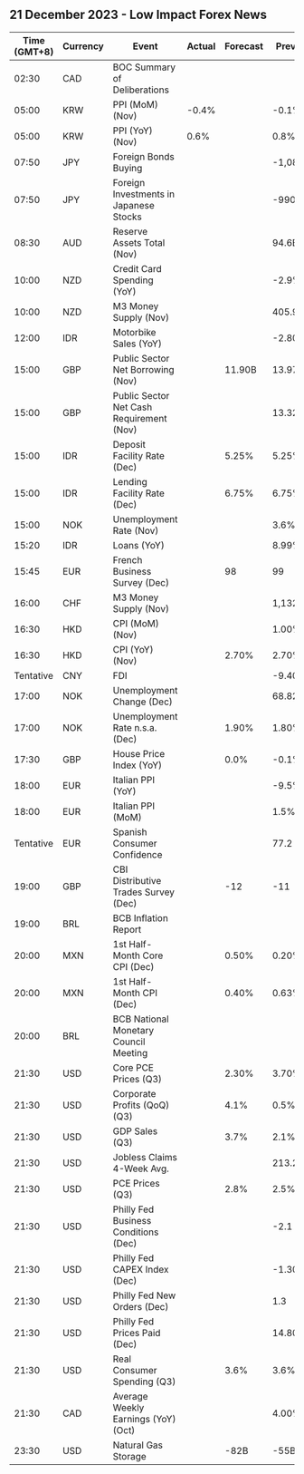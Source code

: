 ## 21 December 2023 - Low Impact Forex News

| Time (GMT+8) | Currency | Event | Actual | Forecast | Previous |
|------|----------|-------|--------|----------|----------|
| 02:30 | CAD | BOC Summary of Deliberations |  |  |  |
| 05:00 | KRW | PPI (MoM) (Nov) | -0.4% |  | -0.1% |
| 05:00 | KRW | PPI (YoY) (Nov) | 0.6% |  | 0.8% |
| 07:50 | JPY | Foreign Bonds Buying |  |  | -1,080.0B |
| 07:50 | JPY | Foreign Investments in Japanese Stocks |  |  | -990.6B |
| 08:30 | AUD | Reserve Assets Total (Nov) |  |  | 94.6B |
| 10:00 | NZD | Credit Card Spending (YoY) |  |  | -2.9% |
| 10:00 | NZD | M3 Money Supply (Nov) |  |  | 405.9B |
| 12:00 | IDR | Motorbike Sales (YoY) |  |  | -2.80% |
| 15:00 | GBP | Public Sector Net Borrowing (Nov) |  | 11.90B | 13.97B |
| 15:00 | GBP | Public Sector Net Cash Requirement (Nov) |  |  | 13.329B |
| 15:00 | IDR | Deposit Facility Rate (Dec) |  | 5.25% | 5.25% |
| 15:00 | IDR | Lending Facility Rate (Dec) |  | 6.75% | 6.75% |
| 15:00 | NOK | Unemployment Rate (Nov) |  |  | 3.6% |
| 15:20 | IDR | Loans (YoY) |  |  | 8.99% |
| 15:45 | EUR | French Business Survey (Dec) |  | 98 | 99 |
| 16:00 | CHF | M3 Money Supply (Nov) |  |  | 1,132.5B |
| 16:30 | HKD | CPI (MoM) (Nov) |  |  | 1.00% |
| 16:30 | HKD | CPI (YoY) (Nov) |  | 2.70% | 2.70% |
| Tentative | CNY | FDI |  |  | -9.40% |
| 17:00 | NOK | Unemployment Change (Dec) |  |  | 68.82K |
| 17:00 | NOK | Unemployment Rate n.s.a. (Dec) |  | 1.90% | 1.80% |
| 17:30 | GBP | House Price Index (YoY) |  | 0.0% | -0.1% |
| 18:00 | EUR | Italian PPI (YoY) |  |  | -9.5% |
| 18:00 | EUR | Italian PPI (MoM) |  |  | 1.5% |
| Tentative | EUR | Spanish Consumer Confidence |  |  | 77.2 |
| 19:00 | GBP | CBI Distributive Trades Survey (Dec) |  | -12 | -11 |
| 19:00 | BRL | BCB Inflation Report |  |  |  |
| 20:00 | MXN | 1st Half-Month Core CPI (Dec) |  | 0.50% | 0.20% |
| 20:00 | MXN | 1st Half-Month CPI (Dec) |  | 0.40% | 0.63% |
| 20:00 | BRL | BCB National Monetary Council Meeting |  |  |  |
| 21:30 | USD | Core PCE Prices (Q3) |  | 2.30% | 3.70% |
| 21:30 | USD | Corporate Profits (QoQ) (Q3) |  | 4.1% | 0.5% |
| 21:30 | USD | GDP Sales (Q3) |  | 3.7% | 2.1% |
| 21:30 | USD | Jobless Claims 4-Week Avg. |  |  | 213.25K |
| 21:30 | USD | PCE Prices (Q3) |  | 2.8% | 2.5% |
| 21:30 | USD | Philly Fed Business Conditions (Dec) |  |  | -2.1 |
| 21:30 | USD | Philly Fed CAPEX Index (Dec) |  |  | -1.30 |
| 21:30 | USD | Philly Fed New Orders (Dec) |  |  | 1.3 |
| 21:30 | USD | Philly Fed Prices Paid (Dec) |  |  | 14.80 |
| 21:30 | USD | Real Consumer Spending (Q3) |  | 3.6% | 3.6% |
| 21:30 | CAD | Average Weekly Earnings (YoY) (Oct) |  |  | 4.00% |
| 23:30 | USD | Natural Gas Storage |  | -82B | -55B |

